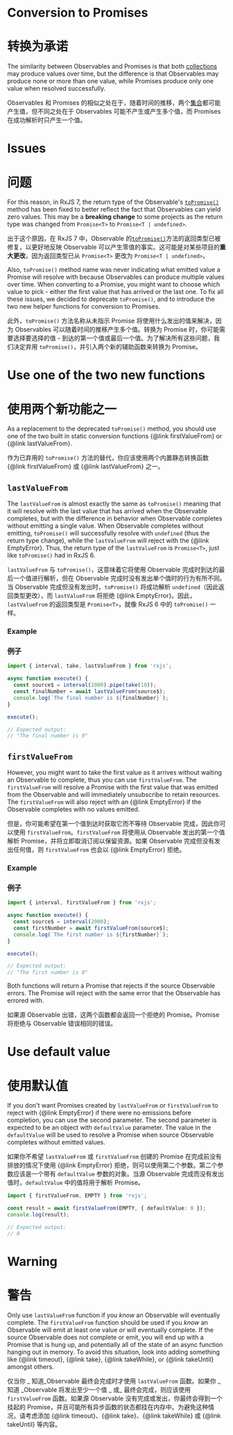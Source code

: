 # Conversion to Promises

# 转换为承诺

The similarity between Observables and Promises is that both [collections](/guide/observable) may produce values over time, but the difference is that Observables may produce none or more than one value, while Promises produce only one value when resolved successfully.

Observables 和 Promises 的相似之处在于，随着时间的推移，两个[集合](/guide/observable)都可能产生值，但不同之处在于 Observables 可能不产生或产生多个值，而 Promises 在成功解析时只产生一个值。

# Issues

# 问题

For this reason, in RxJS 7, the return type of the Observable's [`toPromise()`](/api/index/class/Observable#toPromise)
method has been fixed to better reflect the fact that Observables can yield zero values. This may be a **breaking change** to some projects as the return type was changed from `Promise<T>` to `Promise<T | undefined>`.

出于这个原因，在 RxJS 7 中，Observable 的[`toPromise()`](/api/index/class/Observable#toPromise)方法的返回类型已被修复，以更好地反映 Observable 可以产生零值的事实。这可能是对某些项目的**重大更改**，因为返回类型已从 `Promise<T>` 更改为 `Promise<T | undefined>`。

Also, `toPromise()` method name was never indicating what emitted value a Promise will resolve with because Observables can produce multiple values over time. When converting to a Promise, you might want to choose which value to pick - either the first value that has arrived or the last one. To fix all these issues, we decided to deprecate `toPromise()`, and to introduce the two new helper functions for conversion to Promises.

此外，`toPromise()` 方法名称从未指示 Promise 将使用什么发出的值来解决，因为 Observables 可以随着时间的推移产生多个值。转换为 Promise 时，你可能需要选择要选择的值 - 到达的第一个值或最后一个值。为了解决所有这些问题，我们决定弃用 `toPromise()`，并引入两个新的辅助函数来转换为 Promise。

# Use one of the two new functions

# 使用两个新功能之一

As a replacement to the deprecated `toPromise()` method, you should use one of the two built in static conversion functions {@link firstValueFrom} or {@link lastValueFrom}.

作为已弃用的 `toPromise()` 方法的替代，你应该使用两个内置静态转换函数 {@link firstValueFrom} 或 {@link lastValueFrom} 之一。

## `lastValueFrom`

The `lastValueFrom` is almost exactly the same as `toPromise()` meaning that it will resolve with the last value that has arrived when the Observable completes, but with the difference in behavior when Observable completes without emitting a single value. When Observable completes without emitting, `toPromise()` will successfully resolve with `undefined` (thus the return type change), while the `lastValueFrom` will reject with the {@link EmptyError}. Thus, the return type of the
`lastValueFrom` is `Promise<T>`, just like `toPromise()` had in RxJS 6.

`lastValueFrom` 与 `toPromise()`，这意味着它将使用 Observable 完成时到达的最后一个值进行解析，但在 Observable 完成时没有发出单个值时的行为有所不同。当 Observable 完成但没有发出时，`toPromise()` 将成功解析 `undefined`（因此返回类型更改），而 `lastValueFrom` 将拒绝 {@link EmptyError}。因此，`lastValueFrom` 的返回类型是 `Promise<T>`，就像 RxJS 6 中的 `toPromise()` 一样。

### Example

### 例子

```ts
import { interval, take, lastValueFrom } from 'rxjs';

async function execute() {
  const source$ = interval(2000).pipe(take(10));
  const finalNumber = await lastValueFrom(source$);
  console.log(`The final number is ${finalNumber}`);
}

execute();

// Expected output:
// "The final number is 9"
```

## `firstValueFrom`

However, you might want to take the first value as it arrives without waiting an Observable to complete, thus you can use `firstValueFrom`. The `firstValueFrom` will resolve a Promise with the first value that was emitted from the Observable and will immediately unsubscribe to retain resources. The `firstValueFrom` will also reject with an {@link EmptyError} if the Observable completes with no values emitted.

但是，你可能希望在第一个值到达时获取它而不等待 Observable 完成，因此你可以使用 `firstValueFrom`。`firstValueFrom` 将使用从 Observable 发出的第一个值解析 Promise，并将立即取消订阅以保留资源。如果 Observable 完成但没有发出任何值，则 `firstValueFrom` 也会以 {@link EmptyError} 拒绝。

### Example

### 例子

```ts
import { interval, firstValueFrom } from 'rxjs';

async function execute() {
  const source$ = interval(2000);
  const firstNumber = await firstValueFrom(source$);
  console.log(`The first number is ${firstNumber}`);
}

execute();

// Expected output:
// "The first number is 0"
```

<span class="informal">Both functions will return a Promise that rejects if the source Observable errors. The Promise will reject with the same error that the Observable has errored with.</span>

<span class="informal">如果源 Observable 出错，这两个函数都会返回一个拒绝的 Promise。Promise 将拒绝与 Observable 错误相同的错误。</span>

# Use default value

# 使用默认值

If you don't want Promises created by `lastValueFrom` or `firstValueFrom` to reject with {@link EmptyError} if there were no emissions before completion, you can use the second parameter. The second parameter is expected to be an object with `defaultValue` parameter. The value in the `defaultValue` will be used to resolve a Promise when source Observable completes without emitted values.

如果你不希望 `lastValueFrom` 或 `firstValueFrom` 创建的 Promise 在完成前没有排放的情况下使用 {@link EmptyError} 拒绝，则可以使用第二个参数。第二个参数应该是一个带有 `defaultValue` 参数的对象。当源 Observable 完成而没有发出值时，`defaultValue` 中的值将用于解析 Promise。

```ts
import { firstValueFrom, EMPTY } from 'rxjs';

const result = await firstValueFrom(EMPTY, { defaultValue: 0 });
console.log(result);

// Expected output:
// 0
```

# Warning

# 警告

Only use `lastValueFrom` function if you _know_ an Observable will eventually complete. The `firstValueFrom` function should be used if you _know_ an Observable will emit at least one value _or_ will eventually complete. If the source Observable does not complete or emit, you will end up with a Promise that is hung up, and potentially all of the state of an async function hanging out in memory. To avoid this situation, look into adding something like {@link timeout}, {@link take}, {@link takeWhile}, or
{@link takeUntil} amongst others.

仅当你 _ 知道\_Observable 最终会完成时才使用 `lastValueFrom` 函数。如果你 _ 知道 _Observable 将发出至少一个值 _ 或\_ 最终会完成，则应该使用 `firstValueFrom` 函数。如果源 Observable 没有完成或发出，你最终会得到一个挂起的 Promise，并且可能所有异步函数的状态都挂在内存中。为避免这种情况，请考虑添加 {@link timeout}、{@link take}、{@link takeWhile} 或 {@link takeUntil} 等内容。

